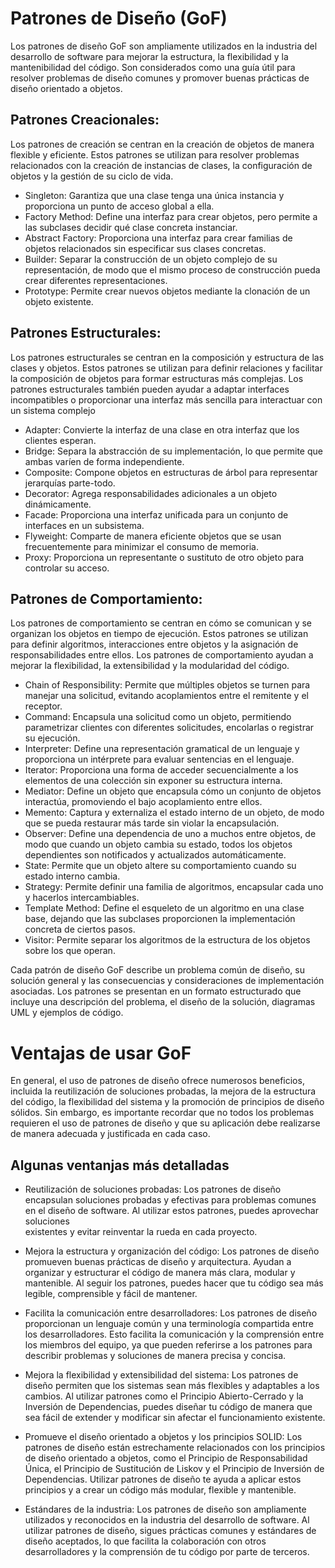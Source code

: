 # Patrones de Diseño (GoF)

Los patrones de diseño GoF son ampliamente utilizados en la industria del desarrollo de software para mejorar la estructura, la flexibilidad y la mantenibilidad del código. 
Son considerados como una guía útil para resolver problemas de diseño comunes y promover buenas prácticas de diseño orientado a objetos.

## Patrones Creacionales:

Los patrones de creación se centran en la creación de objetos de manera flexible y eficiente. Estos patrones se utilizan para resolver problemas relacionados con la creación de instancias de clases, la configuración de objetos y la gestión de su ciclo de vida.

* Singleton: Garantiza que una clase tenga una única instancia y proporciona un punto de acceso global a ella.
* Factory Method: Define una interfaz para crear objetos, pero permite a las subclases decidir qué clase concreta instanciar.
* Abstract Factory: Proporciona una interfaz para crear familias de objetos relacionados sin especificar sus clases concretas.
* Builder: Separar la construcción de un objeto complejo de su representación, de modo que el mismo proceso de construcción pueda crear diferentes representaciones.
* Prototype: Permite crear nuevos objetos mediante la clonación de un objeto existente.

## Patrones Estructurales:

Los patrones estructurales se centran en la composición y estructura de las clases y objetos. Estos patrones se utilizan para definir relaciones y facilitar la composición de objetos para formar estructuras más complejas. Los patrones estructurales también pueden ayudar a adaptar interfaces incompatibles o proporcionar una interfaz más sencilla para interactuar con un sistema complejo

* Adapter: Convierte la interfaz de una clase en otra interfaz que los clientes esperan.
* Bridge: Separa la abstracción de su implementación, lo que permite que ambas varíen de forma independiente.
* Composite: Compone objetos en estructuras de árbol para representar jerarquías parte-todo.
* Decorator: Agrega responsabilidades adicionales a un objeto dinámicamente.
* Facade: Proporciona una interfaz unificada para un conjunto de interfaces en un subsistema.
* Flyweight: Comparte de manera eficiente objetos que se usan frecuentemente para minimizar el consumo de memoria.
* Proxy: Proporciona un representante o sustituto de otro objeto para controlar su acceso.

## Patrones de Comportamiento:

Los patrones de comportamiento se centran en cómo se comunican y se organizan los objetos en tiempo de ejecución. Estos patrones se utilizan para definir algoritmos, interacciones entre objetos y la asignación de responsabilidades entre ellos. Los patrones de comportamiento ayudan a mejorar la flexibilidad, la extensibilidad y la modularidad del código.

* Chain of Responsibility: Permite que múltiples objetos se turnen para manejar una solicitud, evitando acoplamientos entre el remitente y el receptor.
* Command: Encapsula una solicitud como un objeto, permitiendo parametrizar clientes con diferentes solicitudes, encolarlas o registrar su ejecución.
* Interpreter: Define una representación gramatical de un lenguaje y proporciona un intérprete para evaluar sentencias en el lenguaje.
* Iterator: Proporciona una forma de acceder secuencialmente a los elementos de una colección sin exponer su estructura interna.
* Mediator: Define un objeto que encapsula cómo un conjunto de objetos interactúa, promoviendo el bajo acoplamiento entre ellos.
* Memento: Captura y externaliza el estado interno de un objeto, de modo que se pueda restaurar más tarde sin violar la encapsulación.
* Observer: Define una dependencia de uno a muchos entre objetos, de modo que cuando un objeto cambia su estado, todos los objetos dependientes son notificados y actualizados automáticamente.
* State: Permite que un objeto altere su comportamiento cuando su estado interno cambia.
* Strategy: Permite definir una familia de algoritmos, encapsular cada uno y hacerlos intercambiables.
* Template Method: Define el esqueleto de un algoritmo en una clase base, dejando que las subclases proporcionen la implementación concreta de ciertos pasos.
* Visitor: Permite separar los algoritmos de la estructura de los objetos sobre los que operan.

Cada patrón de diseño GoF describe un problema común de diseño, su solución general y las consecuencias y consideraciones de implementación asociadas. 
Los patrones se presentan en un formato estructurado que incluye una descripción del problema, el diseño de la solución, diagramas UML y ejemplos de código.

# Ventajas de usar GoF

En general, el uso de patrones de diseño ofrece numerosos beneficios, incluida la reutilización de soluciones probadas, la mejora de la estructura del código, la flexibilidad del sistema y la promoción 
de principios de diseño sólidos. Sin embargo, es importante recordar que no todos los problemas requieren el uso de patrones de diseño y que su aplicación debe realizarse de manera adecuada y justificada en cada caso.

## Algunas ventanjas más detalladas

* Reutilización de soluciones probadas: Los patrones de diseño encapsulan soluciones probadas y efectivas para problemas comunes en el diseño de software. Al utilizar estos patrones, puedes aprovechar soluciones           
  existentes y evitar reinventar la rueda en cada proyecto.

* Mejora la estructura y organización del código: Los patrones de diseño promueven buenas prácticas de diseño y arquitectura. Ayudan a organizar y estructurar el código de manera más clara, modular y mantenible. Al seguir   los patrones, puedes hacer que tu código sea más legible, comprensible y fácil de mantener.

* Facilita la comunicación entre desarrolladores: Los patrones de diseño proporcionan un lenguaje común y una terminología compartida entre los desarrolladores. Esto facilita la comunicación y la comprensión entre los       miembros del equipo, ya que pueden referirse a los patrones para describir problemas y soluciones de manera precisa y concisa.

* Mejora la flexibilidad y extensibilidad del sistema: Los patrones de diseño permiten que los sistemas sean más flexibles y adaptables a los cambios. Al utilizar patrones como el Principio Abierto-Cerrado y la Inversión    de Dependencias, puedes diseñar tu código de manera que sea fácil de extender y modificar sin afectar el funcionamiento existente.

* Promueve el diseño orientado a objetos y los principios SOLID: Los patrones de diseño están estrechamente relacionados con los principios de diseño orientado a objetos, como el Principio de Responsabilidad Única, el       Principio de Sustitución de Liskov y el Principio de Inversión de Dependencias. Utilizar patrones de diseño te ayuda a aplicar estos principios y a crear un código más modular, flexible y mantenible.

* Estándares de la industria: Los patrones de diseño son ampliamente utilizados y reconocidos en la industria del desarrollo de software. Al utilizar patrones de diseño, sigues prácticas comunes y estándares de diseño       aceptados, lo que facilita la colaboración con otros desarrolladores y la comprensión de tu código por parte de terceros.


